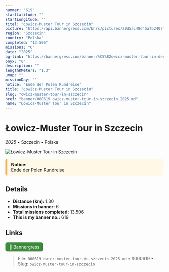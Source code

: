 ```yaml
---
nummer: "619"
startLatitude: ""
startLongitude: ""
titel: "Łowicz-Muster Tour in Szczecin"
picture: "https://api.bannergress.com/bnrs/pictures/20d5ac49d45afb2407fdb2b5f81576b0"
region: "Szczecin"
country: "Polska"
completed: "13.506"
missions: "6"
date: "2025"
bg-link: "https://bannergress.com/banner/%C5%82owicz-muster-tour-in-der-oranienburger-stra%C3%9Fe-75f1"
onyx: "0"
description: ""
lengthKMeters: "1,3"
umap: ""
missionDay: ""
notice: "Ende der Polen Rundreise"
title: "Łowicz-Muster Tour in Szczecin"
slug: "owicz-muster-tour-in-szczecin"
href: "banner/000619_owicz-muster-tour-in-szczecin_2025.md"
name: "Łowicz-Muster Tour in Szczecin"
---
```

# Łowicz-Muster Tour in Szczecin

*2025* • Szczecin • Polska

![Łowicz-Muster Tour in Szczecin](https://api.bannergress.com/bnrs/pictures/20d5ac49d45afb2407fdb2b5f81576b0)


<div style="margin: 10px 0 18px; padding: 10px 12px; border-left: 6px solid #f0ad4e; background: #fff8e6; border-radius: 6px;">
  <strong>Notice:</strong><br>
  Ende der Polen Rundreise
</div>


## Details
- **Distance (km):** 1.30
- **Missions in banner:** 6
- **Total missions completed:** 13.506
- **This is my banner no.:** 619





## Links
<a href="https://bannergress.com/banner/%C5%82owicz-muster-tour-in-der-oranienburger-stra%C3%9Fe-75f1" target="_blank" style="display:inline-block;margin-right:8px;padding:6px 12px;background:#3c8b3c;color:#fff;text-decoration:none;border-radius:6px;">🔗 Bannergress</a>



> File: `000619_owicz-muster-tour-in-szczecin_2025.md` • #000619 • Slug: `owicz-muster-tour-in-szczecin`
